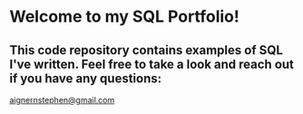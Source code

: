 # Welcome to my SQL Portfolio!
## This code repository contains examples of SQL I've written. Feel free to take a look and reach out if you have any questions: 
aignernstephen@gmail.com
